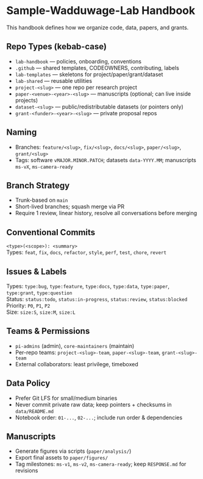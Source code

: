 # Sample-Wadduwage-Lab Handbook

This handbook defines how we organize code, data, papers, and grants.

## Repo Types (kebab-case)
- `lab-handbook` — policies, onboarding, conventions
- `.github` — shared templates, CODEOWNERS, contributing, labels
- `lab-templates` — skeletons for project/paper/grant/dataset
- `lab-shared` — reusable utilities
- `project-<slug>` — one repo per research project
- `paper-<venue>-<year>-<slug>` — manuscripts (optional; can live inside projects)
- `dataset-<slug>` — public/redistributable datasets (or pointers only)
- `grant-<funder>-<year>-<slug>` — private proposal repos

## Naming
- Branches: `feature/<slug>`, `fix/<slug>`, `docs/<slug>`, `paper/<slug>`, `grant/<slug>`
- Tags: software `vMAJOR.MINOR.PATCH`; datasets `data-YYYY.MM`; manuscripts `ms-vX`, `ms-camera-ready`

## Branch Strategy
- Trunk-based on `main`
- Short-lived branches; squash merge via PR
- Require 1 review, linear history, resolve all conversations before merging

## Conventional Commits
`<type>(<scope>): <summary>`  
Types: `feat`, `fix`, `docs`, `refactor`, `style`, `perf`, `test`, `chore`, `revert`

## Issues & Labels
Types: `type:bug`, `type:feature`, `type:docs`, `type:data`, `type:paper`, `type:grant`, `type:question`  
Status: `status:todo`, `status:in-progress`, `status:review`, `status:blocked`  
Priority: `P0`, `P1`, `P2`  
Size: `size:S`, `size:M`, `size:L`

## Teams & Permissions
- `pi-admins` (admin), `core-maintainers` (maintain)
- Per-repo teams: `project-<slug>-team`, `paper-<slug>-team`, `grant-<slug>-team`
- External collaborators: least privilege, timeboxed

## Data Policy
- Prefer Git LFS for small/medium binaries
- Never commit private raw data; keep pointers + checksums in `data/README.md`
- Notebook order: `01-...`, `02-...`; include run order & dependencies

## Manuscripts
- Generate figures via scripts (`paper/analysis/`)
- Export final assets to `paper/figures/`
- Tag milestones: `ms-v1`, `ms-v2`, `ms-camera-ready`; keep `RESPONSE.md` for revisions
